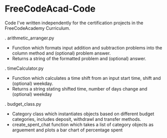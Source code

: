 # FreeCodeAcad-Code
Code I've written independently for the certification projects in the FreeCodeAcademy Curriculum.

. arithmetic_arranger.py
  - Function which formats input addition and subtraction problems into the column method and (optional) problem answer.
  - Returns a string of the formatted problem and (optional) answer.

. timeCalculator.py
 - Function which calculates a time shift from an input start time, shift and (optional) weekday.
 - Returns a string stating shifted time, number of days change and (optional) weekday

. budget_class.py
- Category class which instantiates objects based on different budget categories, includes deposit, withdrawl and transfer methods.
- create_spent_chat function which takes a list of category objects as arguement and plots a bar chart of percentage spent
